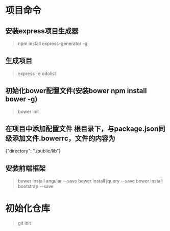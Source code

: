 # 项目命令
## 安装express项目生成器
> npm install express-generator -g

## 生成项目
> express -e odolist

## 初始化bower配置文件(安装bower  npm install bower -g)
> bower init

## 在项目中添加配置文件  根目录下，与package.json同级添加文件.bowerrc，文件的内容为
{"directory": "./public/lib"}

## 安装前端框架
> bower install angular --save
> bower install jquery --save
> bower install bootstrap --save

# 初始化仓库
>git init

